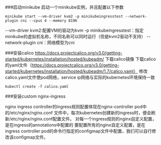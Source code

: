 ###启动minikube
启动一个minikube实例，并且配置以下参数
```
minikube start --vm-driver kvm2 -p minikubeingresstest --network-plugin cni --cpus 4 --memory 8196
```
 --vm-driver kvm2:配置VM的驱动为kvm
 -p minikubeingresstest：指定minikube的虚拟机名称，不同名称可以同时运行（但是kvm2驱动不支持）
 --network-plugin cni：网络模型为cni

###安装calico
https://docs.projectcalico.org/v3.0/getting-started/kubernetes/installation/hosted/kubeadm/
下载calico镜像
下载calico的yaml文件（https://docs.projectcalico.org/v3.0/getting-started/kubernetes/installation/hosted/kubeadm/1.7/calico.yaml）
修改calico.yaml文件使pod网络，service ip网络与实际的kubernetes环境保持一致
```
kubectl create -f calico.yaml
```

###安装custom nginx-ingress

nginx ingress controller的ingress规则配置体现在nginx-controller pod中的/etc/nginx/nginx.conf
文件中，每次kubernetes创建新的ingress时，便会刷新/etc/nginx/nginx.conf配置文件。
对每一个ingress规则的nginx自定义配置，是在ingress的annotations中配置的
要配置所有的nginx自定义配置，是在 ingress controller pod的命令行指定的configmap文件中配置，我们可以自行修改该configmap文件。